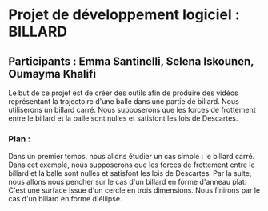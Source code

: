 # Projet de développement logiciel : BILLARD

## Participants : Emma Santinelli, Selena Iskounen, Oumayma Khalifi

Le but de ce projet est de créer des outils afin de produire des vidéos représentant la trajectoire d'une balle dans une partie de billard.
Nous utiliserons un billard carré. Nous supposerons que les forces de frottement entre le billard et la balle sont nulles et satisfont les lois de Descartes. 

### Plan :
Dans un premier temps, nous allons étudier un cas simple : le billard carré. 
Dans cet exemple, nous supposerons que les forces de frottement entre le billard et la balle sont nulles et satisfont les lois de Descartes. 
Par la suite, nous allons nous pencher sur le cas d'un billard en forme d'anneau plat. C'est une surface issue d'un cercle en trois dimensions. 
Nous finirons par le cas d'un billard en forme d'éllipse. 
